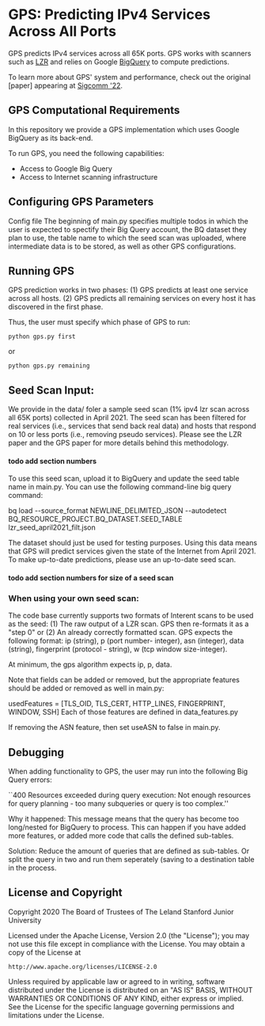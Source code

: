 # GPS: Predicting IPv4 Services Across All Ports

GPS predicts IPv4 services across all 65K ports. 
GPS works with scanners such as [LZR](https://github.com/stanford-esrg/lzr) and relies on Google [BigQuery](http://bigquery.cloud.google.com) to compute predictions.

To learn more about GPS' system and performance, check out the original [paper] appearing at [Sigcomm '22](https://conferences.sigcomm.org/sigcomm/2022/).

## GPS Computational Requirements

In this repository we provide a GPS implementation which uses Google BigQuery as its back-end.

To run GPS, you need the following capabilities:
- Access to Google Big Query
- Access to Internet scanning infrastructure

## Configuring GPS Parameters

Config file
The beginning of main.py specifies multiple todos in which the user
is expected to spectify their Big Query account, the BQ dataset they plan to use,
the table name to which the seed scan was uploaded, where intermediate data is to
be stored, as well as other GPS configurations. 

## Running GPS

GPS prediction works in two phases:
(1) GPS predicts at least one service across all hosts.
(2) GPS predicts all remaining services on every host it has discovered in the first phase.


Thus, the user must specify which phase of GPS to run:

```
python gps.py first
```
or 
```
python gps.py remaining
```


## Seed Scan Input:

We provide in the data/ foler a sample seed scan (1% ipv4 lzr scan across all 65K ports) collected in April 2021. The seed scan has been filtered for real services (i.e., services that send back real data) and hosts that respond on 10 or less ports (i.e., removing pseudo services). Please see the LZR paper and the GPS paper for more details behind this methodology. 
#### todo add section numbers

To use this seed scan, upload it to BigQuery and update the seed table name in main.py.
You can use the following command-line big query command:

bq load --source_format NEWLINE_DELIMITED_JSON --autodetect \
      BQ_RESOURCE_PROJECT.BQ_DATASET.SEED_TABLE lzr_seed_april2021_filt.json



The dataset should just be used for testing purposes.
Using this data means that GPS will predict services given the state of the Internet from April 2021. 
To make up-to-date predictions, please use an up-to-date seed scan. 
#### todo add section numbers for size of a seed scan


### When using your own seed scan:

The code base currently supports two formats of Interent scans to be used as the seed:
(1) The raw output of a LZR scan. GPS then re-formats it as a "step 0"
or
(2) An already correctly formatted scan. GPS expects the following format:
ip (string), p (port number- integer), asn (integer), data (string), fingerprint (protocol - string), w (tcp window size-integer).

At minimum, the gps algorithm expects ip, p, data.

Note that fields can be added or removed, but the appropriate features should be added or removed as well in main.py: 

usedFeatures = [TLS_OID, TLS_CERT, HTTP_LINES, FINGERPRINT, WINDOW, SSH]
Each of those features are defined in data_features.py

If removing the ASN feature, then set useASN to false in main.py. 




## Debugging

When adding functionality to GPS, the user may run into the following Big Query errors: 

``400 Resources exceeded during query execution: Not enough resources for query planning - too many subqueries or query is too complex.''
    
Why it happened: This message means that the query has become too long/nested for BigQuery to process. 
This can happen if you have added more features, or added more code that calls the defined sub-tables.

Solution: Reduce the amount of queries that are defined as sub-tables. Or split the query in two and run them seperately (saving to a destination table in the process. 



## License and Copyright

Copyright 2020 The Board of Trustees of The Leland Stanford Junior University

Licensed under the Apache License, Version 2.0 (the "License");
you may not use this file except in compliance with the License.
You may obtain a copy of the License at

    http://www.apache.org/licenses/LICENSE-2.0

Unless required by applicable law or agreed to in writing, software
distributed under the License is distributed on an "AS IS" BASIS,
WITHOUT WARRANTIES OR CONDITIONS OF ANY KIND, either express or implied.
See the License for the specific language governing permissions and
limitations under the License.
